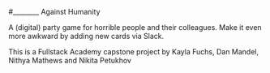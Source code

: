 #________ Against Humanity

A (digital) party game for horrible people and their colleagues. Make it even more awkward by adding new cards via Slack.

This is a Fullstack Academy capstone project by Kayla Fuchs, Dan Mandel, Nithya Mathews and Nikita Petukhov
